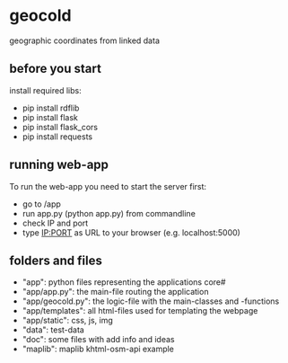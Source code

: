 # geocold
geographic coordinates from linked data

## before you start
install required libs:
- pip install rdflib
- pip install flask
- pip install flask_cors
- pip install requests

## running web-app
To run the web-app you need to start the server first:
- go to /app
- run app.py (python app.py) from commandline
- check IP and port
- type <IP:PORT> as URL to your browser (e.g. localhost:5000)

## folders and files
- "app": python files representing the applications core#
- "app/app.py": the main-file routing the application
- "app/geocold.py": the logic-file with the main-classes and -functions
- "app/templates": all html-files used for templating the webpage
- "app/static": css, js, img
- "data": test-data
- "doc": some files with add info and ideas
- "maplib": maplib khtml-osm-api example
